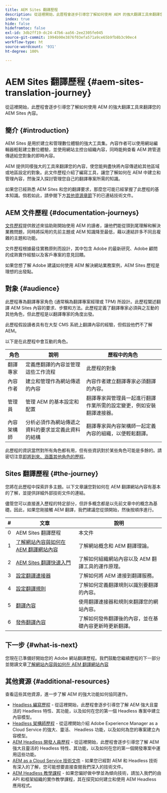 ```yaml
---
title: AEM Sites 翻譯歷程
description: 從這裡開始，此歷程會逐步引導您了解如何使用 AEM 的強大翻譯工具來翻譯您的 AEM Sites 內容。
index: true
hide: false
hidefromtoc: false
exl-id: 3db2ff19-dc24-47b6-aa56-2ee2305fe045
source-git-commit: 1994b90e3876f03efa571a9ce65b9fb8b3c90ec4
workflow-type: ht
source-wordcount: '931'
ht-degree: 100%

---
```


# AEM Sites 翻譯歷程 {#aem-sites-translation-journey}

從這裡開始，此歷程會逐步引導您了解如何使用 AEM 的強大翻譯工具來翻譯您的 AEM Sites 內容。

## 簡介 {#introduction}

AEM Sites 是用於建立和管理數位體驗的強大工具集。內容作者可以使用網站編輯器輕鬆建立數位體驗，並使用網站主控台組織內容，同時能夠查看 AEM 跨管道傳遞給您對象的即時內容。

AEM 提供同樣強大的工具來翻譯您的內容，使您能夠盡快將內容傳遞給其他區域或地區設定的對象。此文件歷程介紹了編寫工具，讓您了解如何在 AEM 中建立和管理內容，然後深入探討管理您自己的翻譯專案所需的知識。

如果您已經熟悉 AEM Sites 和您的翻譯要求，那麼您可能已經掌握了此歷程的基本知識。倘若如此，請參閱下方[其他資源章節](#additional-resources)下的已連結技術文件。

## AEM 文件歷程 {#documentation-journeys}

[文件歷程](/help/journey-documentation/documentation-journeys.md)提供敘述來協助剛開始使用 AEM 的讀者，讓他們能從頭到尾理解和解決業務問題，同時將採用的先前主題或 AEM 知識降至最低，藉以連結許多不同且複雜的主題和功能。

文件歷程根據最佳實務原則而設計，其中包含 Adobe 的最新研究、Adobe 顧問的成熟實作經驗以及客戶專案的意見回饋。

如果您想了解 Adobe 建議如何使用 AEM 解決網站業務案例，AEM Sites 歷程是理想的出發點。

## 對象 {#audience}

此歷程專為翻譯專家角色 (通常稱為翻譯專案經理或 TPM) 所設計。此歷程闡述翻譯 AEM Sites 內容的要求、步驟和方法。此歷程定義了翻譯專家必須與之互動的其他角色，但此歷程是以翻譯專家的角度出發。

此歷程假設讀者具有在大型 CMS 系統上翻譯內容的經驗，但假設他們不了解 AEM。

以下是在此歷程中會互動的角色。

| 角色 | 說明 | 歷程中的角色 |
|---|---|---|
| 翻譯專家 | 定義應翻譯的內容並管理這些工作流程 | 此歷程的對象 |
| 內容作者 | 建立和管理作為網站傳遞的內容 | 內容作者建立翻譯專家必須翻譯的內容。 |
| 管理員 | 管理 AEM 的基本設定和配置 | 翻譯專家與管理員一起進行翻譯作業所需的設定變更，例如安裝翻譯連接器。 |
| 內容架構師 | 分析必須作為網站傳遞之資料的要求並定義此資料的結構 | 翻譯專家與內容架構師一起定義內容的組織，以便輕鬆翻譯。 |

此歷程的資訊當然對所有角色都有用，但有些資訊對於某些角色可能是多餘的。請密切注意[即將到來、涵蓋其他角色的歷程](/help/journey-documentation/documentation-journeys.md#journeys)。

## Sites 翻譯歷程 {#the-journey}

您將在此歷程中探索許多主題。以下文章讓您對如何在 AEM 翻譯網站內容有基本的了解，並提供詳細外部技術文件的連結。

儘管您可以直接進入歷程的特定部分，但許多概念都是以先前文章中的概念為基礎。因此，如果您剛接觸 AEM 翻譯，我們建議您從頭開始，然後按順序進行。

| # | 文章 | 說明 |
|---|---|---|
| 0 | AEM Sites 翻譯歷程 | 本文件 |
| 1 | [了解網站內容與如何在 AEM 翻譯網站內容](learn-about.md) | 了解網站概念和 AEM 翻譯理論。 |
| 2 | [AEM Sites 翻譯快速入門](getting-started.md) | 了解如何組織網站內容以及 AEM 翻譯工具的運作原理。 |
| 3 | [設定翻譯連接器](configure-connector.md) | 了解如何將 AEM 連接到翻譯服務。 |
| 4 | [設定翻譯規則](translation-rules.md) | 了解如何定義翻譯規則以識別要翻譯的內容。 |
| 5 | [翻譯內容](translate-content.md) | 使用翻譯連接器和規則來翻譯您的網站內容。 |
| 6 | [發佈翻譯內容](publish-content.md) | 了解如何發佈翻譯後的內容，並在基礎內容更新時更新翻譯。 |

## 下一步 {#what-is-next}

您現在已準備好開始您的 Adobe 網站翻譯歷程。我們鼓勵您繼續歷程的下一部分並閱讀文章[了解網站內容與如何在 AEM 翻譯網站內容](learn-about.md)

## 其他資源 {#additional-resources}

查看這些其他資源，進一步了解 AEM 的強大功能如何協同運作。

* [Headless 編寫歷程](/help/journey-headless/author/overview.md) - 從這裡開始，此歷程會逐步引導您了解 AEM 強大且靈活的 Headless 特性、其功能，以及如何在您的第一個 Headless 專案中建立內容模型。
* [Headless 架構師歷程](/help/journey-headless/architect/overview.md) - 從這裡開始介紹 Adobe Experience Manager as a Cloud Service 的強大、靈活、 Headless 功能，以及如何為您的專案建立內容模型。
* [AEM Headless 開發人員歷程](/help/journey-headless/developer/overview.md) - 從這裡開始，此歷程會逐步引導您了解 AEM 強大且靈活的 Headless 特性、其功能，以及如何在您的第一個開發專案中運用這些功能。
* [AEM as a Cloud Service 技術文件](https://experienceleague.adobe.com/docs/experience-manager-cloud-service.html) - 如果您已經對 AEM 和 Headless 技術有深入的了解，您可能想要直接查閱我們深入的技術文件。
* [AEM Headless 教學課程](https://experienceleague.adobe.com/docs/experience-manager-learn/getting-started-with-aem-headless/overview.html) - 如果您偏好做中學並為傾向技術，請加入我們的由 API 和框架組織的實作教學課程，其在探究如何建立和使用 AEM Headless 應用程式。
